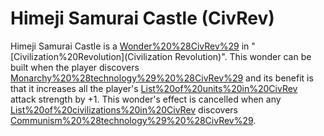 # Himeji Samurai Castle (CivRev)

Himeji Samurai Castle is a [Wonder%20%28CivRev%29](wonder) in "[Civilization%20Revolution](Civilization Revolution)".
This wonder can be built when the player discovers [Monarchy%20%28technology%29%20%28CivRev%29](Monarchy) and its benefit is that it increases all the player's [List%20of%20units%20in%20CivRev](units') attack strength by +1. This wonder's effect is cancelled when any [List%20of%20civilizations%20in%20CivRev](civilization) discovers [Communism%20%28technology%29%20%28CivRev%29](Communism).